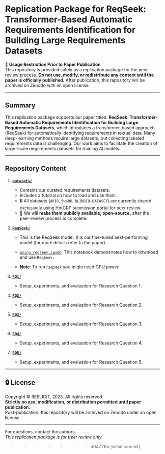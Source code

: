 # Replication Package for **ReqSeek: Transformer-Based Automatic Requirements Identification for Building Large Requirements Datasets**

📄 **Usage Restriction Prior to Paper Publication**  
This repository is provided solely as a replication package for the peer review process.
**Do not use, modify, or redistribute any content until the paper is officially published.** After publication, this repository will be archived on Zenodo with an open license.  

--- 

## Summary  
This replication package supports our paper titled: **ReqSeek: Transformer-Based Automatic Requirements Identification for Building Large Requirements Datasets**, which introduces a transformer-based approach (ReqSeek) for automatically identifying requirements in textual data. Many deep-learning methods require large datasets, but collecting labeled requirements data is challenging. Our work aims to facilitate the creation of large-scale requirements datasets for training AI models.

---


## Repository Content  
1. **[`datasets/`](./datasets/)**  
   - Contains our curated requirements datasets. 
   - Includes a tutorial on how to load and use them. 
   - 🔒 All datasets (`ARID`, `SwaRD`, `BLINDED-DATASET`) are currently shared exclusively using HotCRP submission portal for peer review.
   - 📢 We will **make them publicly available; open-source,** after the peer-review process is complete.

2. **[`ReqSeek/`](./ReqSeek/)**  
   - This is the ReqSeek model, it is our fine-tuned best-performing model (for more details refer to the paper)

   - [`using_reqseek.ipynb`](./using_reqseek.ipynb): This notebook demonstrates how to download and use `ReqSeek.`
   - **Note**: To run `ReqSeek` you might need GPU power

3. **[`RQ1/`](./RQ1/)**  
   - Setup, experiments, and evaluation for Research Question 1.  

4. **[`RQ2/`](./RQ2/)**  
   - Setup, experiments, and evaluation for Research Question 2.  

5. **[`RQ3/`](./RQ3/)**  
   - Setup, experiments, and evaluation for Research Question 3.  

6. **[`RQ4/`](./RQ4/)**  
   - Setup, experiments, and evaluation for Research Question 4.  

7. **[`RQ5/`](./RQ5/)**  
   - Setup, experiments, and evaluation for Research Question 5.  

---

## 🔒 License  
Copyright © REELICIT, 2025. All rights reserved.  
**Strictly no use, modification, or distribution permitted until paper publication.**  
Post-publication, this repository will be archived on Zenodo under an open license.  

---

For questions, contact the authors.  
*This replication package is for peer review only.*
>>>>>>> 504726b (initial commit)
